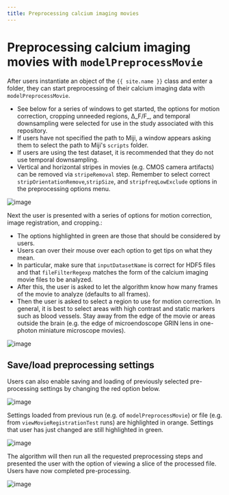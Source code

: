 ```yaml
---
title: Preprocessing calcium imaging movies
---
```


# Preprocessing calcium imaging movies with `modelPreprocessMovie`

After users instantiate an object of the `{{ site.name }}` class and enter a folder, they can start preprocessing of their calcium imaging data with `modelPreprocessMovie`.

- See below for a series of windows to get started, the options for motion correction, cropping unneeded regions, Δ_F/F_, and temporal downsampling were selected for use in the study associated with this repository.
- If users have not specified the path to Miji, a window appears asking them to select the path to Miji's `scripts` folder.
- If users are using the test dataset, it is recommended that they do not use temporal downsampling.
- Vertical and horizontal stripes in movies (e.g. CMOS camera artifacts) can be removed via `stripeRemoval` step. Remember to select correct `stripOrientationRemove`,`stripSize`, and `stripfreqLowExclude` options in the preprocessing options menu.

![image](https://user-images.githubusercontent.com/5241605/49827992-93d86700-fd3f-11e8-9936-d7143bbec3db.png)

Next the user is presented with a series of options for motion correction, image registration, and cropping.:

- The options highlighted in green are those that should be considered by users.
- Users can over their mouse over each option to get tips on what they mean.
- In particular, make sure that `inputDatasetName` is correct for HDF5 files and that `fileFilterRegexp` matches the form of the calcium imaging movie files to be analyzed.
- After this, the user is asked to let the algorithm know how many frames of the movie to analyze (defaults to all frames).
- Then the user is asked to select a region to use for motion correction. In general, it is best to select areas with high contrast and static markers such as blood vessels. Stay away from the edge of the movie or areas outside the brain (e.g. the edge of microendoscope GRIN lens in one-photon miniature microscope movies).

![image](https://user-images.githubusercontent.com/5241605/49828665-4ceb7100-fd41-11e8-9da6-9f5a510f1c13.png)

## Save/load preprocessing settings

Users can also enable saving and loading of previously selected pre-processing settings by changing the red option below.

![image](https://user-images.githubusercontent.com/5241605/70419318-10b52400-1a1a-11ea-9b43-782ac6624042.png)

Settings loaded from previous run (e.g. of `modelPreprocessMovie`) or file (e.g. from `viewMovieRegistrationTest` runs) are highlighted in orange. Settings that user has just changed are still highlighted in green.

![image](https://user-images.githubusercontent.com/5241605/70418766-e6169b80-1a18-11ea-9713-f5a8301fe1c1.png)

The algorithm will then run all the requested preprocessing steps and presented the user with the option of viewing a slice of the processed file. Users have now completed pre-processing.

![image](https://user-images.githubusercontent.com/5241605/49829599-b53b5200-fd43-11e8-82eb-1e94fd7950e7.png)

<!-- ****************************************** -->